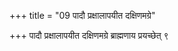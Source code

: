+++
title = "09 पादौ प्रक्षालापयीत दक्षिणमग्रे"

+++
पादौ प्रक्षालापयीत दक्षिणमग्रे ब्राह्मणाय प्रयच्छेत् ९